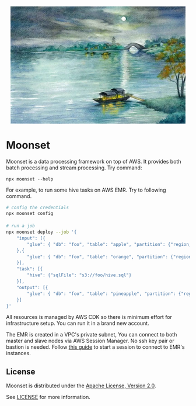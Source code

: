 <p align="center">
  <img alt="moonset" src="https://raw.githubusercontent.com/FBAChinaOpenSource/Moonset/master/images/moonset.jpg" width="480">
</p>

# Moonset

Moonset is a data processing framework on top of AWS. It provides both batch
processing and stream processing. Try command:

```
npx moonset --help
```

For example, to run some hive tasks on AWS EMR. Try to following command.

```bash
# config the credentials
npx moonset config

# run a job
npx moonset deploy --job '{
    "input": [{
        "glue": { "db": "foo", "table": "apple", "partition": {"region_id": "1", "snapshot_date": "2020-01-01"}}
    },{
        "glue": { "db": "foo", "table": "orange", "partition": {"region_id": "1", "snapshot_date": "2020-01-01"}}
    }],
    "task": [{
        "hive": {"sqlFile": "s3://foo/hive.sql"}
    }],
    "output": [{
        "glue": { "db": "foo", "table": "pineapple", "partition": {"region_id": "1", "snapshot_date": "2020-01-01"}}
    }]
}'

```

All resources is managed by AWS CDK so there is minimum effort for
infrastructure setup. You can run it in a brand new account.

The EMR is created in a VPC's private subnet, You can connect to both master
and slave nodes via AWS Session Manager. No ssh key pair or bastion is needed.
Follow [this guide](https://docs.aws.amazon.com/systems-manager/latest/userguide/session-manager-working-with-sessions-start.html)
to start a session to connect to EMR's instances.

## License

Moonset is distributed under the [Apache License, Version 2.0](https://www.apache.org/licenses/LICENSE-2.0).

See [LICENSE](./LICENSE) for more information.
